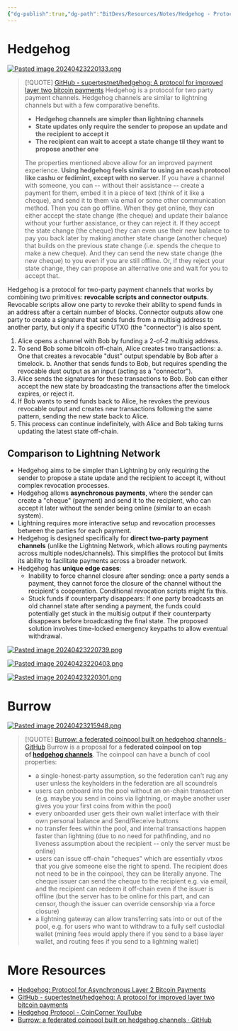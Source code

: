 ```yaml
---
{"dg-publish":true,"dg-path":"BitDevs/Resources/Notes/Hedgehog - Protocol for Asynchronous Layer 2 Bitcoin Payments.md","permalink":"/bit-devs/resources/notes/hedgehog-protocol-for-asynchronous-layer-2-bitcoin-payments/","title":"Hedgehog - Protocol for Asynchronous Layer 2 Bitcoin Payments","tags":["bitdevs","bitcoin","socratic-33","scaling"],"noteIcon":"3","created":"2024-04-23T21:56:11.623-10:00","updated":"2024-04-28T20:40:27.723-10:00"}
---
```


# Hedgehog

[![Pasted image 20240423220133.png](/img/user/para/artifacts/Pasted%20image%2020240423220133.png)](https://x.com/callebtc/status/1772650750465691703)

> [!QUOTE] [GitHub - supertestnet/hedgehog: A protocol for improved layer two bitcoin payments](https://github.com/supertestnet/hedgehog)
> Hedgehog is a protocol for two party payment channels. Hedgehog channels are similar to lightning channels but with a few comparative benefits.
> - **Hedgehog channels are simpler than lightning channels**
> - **State updates only require the sender to propose an update and the recipient to accept it**
> - **The recipient can wait to accept a state change til they want to propose another one**
> 
> The properties mentioned above allow for an improved payment experience. **Using hedgehog feels similar to using an ecash protocol like cashu or fedimint, except with no server.** If you have a channel with someone, you can -- without their assistance -- create a payment for them, embed it in a piece of text (think of it like a cheque), and send it to them via email or some other communication method. Then you can go offline. When they get online, they can either accept the state change (the cheque) and update their balance without your further assistance, or they can reject it. If they accept the state change (the cheque) they can even use their new balance to pay you back later by making another state change (another cheque) that builds on the previous state change (i.e. spends the cheque to make a new cheque). And they can send the new state change (the new cheque) to you even if you are still offline. Or, if they reject your state change, they can propose an alternative one and wait for you to accept that.

Hedgehog is a protocol for two-party payment channels that works by combining two primitives: **revocable scripts and connector outputs**. Revocable scripts allow one party to revoke their ability to spend funds in an address after a certain number of blocks. Connector outputs allow one party to create a signature that sends funds from a multisig address to another party, but only if a specific UTXO (the "connector") is also spent.
1. Alice opens a channel with Bob by funding a 2-of-2 multisig address.
2. To send Bob some bitcoin off-chain, Alice creates two transactions:
   a. One that creates a revocable "dust" output spendable by Bob after a timelock.
   b. Another that sends funds to Bob, but requires spending the revocable dust output as an input (acting as a "connector").
3. Alice sends the signatures for these transactions to Bob. Bob can either accept the new state by broadcasting the transactions after the timelock expires, or reject it.
4. If Bob wants to send funds back to Alice, he revokes the previous revocable output and creates new transactions following the same pattern, sending the new state back to Alice.
5. This process can continue indefinitely, with Alice and Bob taking turns updating the latest state off-chain.

## Comparison to Lightning Network
- Hedgehog aims to be simpler than Lightning by only requiring the sender to propose a state update and the recipient to accept it, without complex revocation processes.
- Hedgehog allows **asynchronous payments**, where the sender can create a "cheque" (payment) and send it to the recipient, who can accept it later without the sender being online (similar to an ecash system).
- Lightning requires more interactive setup and revocation processes between the parties for each payment.
- Hedgehog is designed specifically for **direct two-party payment channels** (unlike the Lightning Network, which allows routing payments across multiple nodes/channels). This simplifies the protocol but limits its ability to facilitate payments across a broader network.
- Hedgehog has **unique edge cases**:
	- Inability to force channel closure after sending: once a party sends a payment, they cannot force the closure of the channel without the recipient's cooperation. Conditional revocation scripts might fix this.
	- Stuck funds if counterparty disappears: If one party broadcasts an old channel state after sending a payment, the funds could potentially get stuck in the multisig output if their counterparty disappears before broadcasting the final state. The proposed solution involves time-locked emergency keypaths to allow eventual withdrawal.

[![Pasted image 20240423220739.png](/img/user/para/artifacts/Pasted%20image%2020240423220739.png)](https://youtu.be/-JeBDVPH1gA?feature=shared)

[![Pasted image 20240423220403.png](/img/user/para/artifacts/Pasted%20image%2020240423220403.png)](https://x.com/super_testnet/status/1773613481633226911)

[![Pasted image 20240423220301.png](/img/user/para/artifacts/Pasted%20image%2020240423220301.png)](https://x.com/super_testnet/status/1772656384972071243)

# Burrow

[![Pasted image 20240423215948.png](/img/user/para/artifacts/Pasted%20image%2020240423215948.png)](https://x.com/renepickhardt/status/1772886817802539311)

> [!QUOTE] [Burrow: a federated coinpool built on hedgehog channels · GitHub](https://gist.github.com/supertestnet/14addffae669058a9bb9df2e2608ff7f)
> Burrow is a proposal for a **federated coinpool on top of [hedgehog channels](https://github.com/supertestnet/hedgehog)**. The coinpool can have a bunch of cool properties:
> - a single-honest-party assumption, so the federation can't rug any user unless the keyholders in the federation are all scoundrels
> - users can onboard into the pool without an on-chain transaction (e.g. maybe you send in coins via lightning, or maybe another user gives you your first coins from within the pool)
> - every onboarded user gets their own wallet interface with their own personal balance and Send/Receive buttons
> - no transfer fees within the pool, and internal transactions happen faster than lightning (due to no need for pathfinding, and no liveness assumption about the recipient -- only the server must be online)
> - users can issue off-chain "cheques" which are essentially vtxos that you give someone else the right to spend. The recipient does not need to be in the coinpool, they can be literally anyone. The cheque issuer can send the cheque to the recipient e.g. via email, and the recipient can redeem it off-chain even if the issuer is offline (but the server has to be online for this part, and can censor, though the issuer can override censorship via a force closure)
> - a lightning gateway can allow transferring sats into or out of the pool, e.g. for users who want to withdraw to a fully self custodial wallet (mining fees would apply there if you send to a base layer wallet, and routing fees if you send to a lightning wallet)

# More Resources
- [Hedgehog: Protocol for Asynchronous Layer 2 Bitcoin Payments](https://www.nobsbitcoin.com/introducing-hedgehog/)
- [GitHub - supertestnet/hedgehog: A protocol for improved layer two bitcoin payments](https://github.com/supertestnet/hedgehog)
- [Hedgehog Protocol - CoinCorner YouTube](https://youtu.be/tB2EAbJtLRU?feature=shared)
- [Burrow: a federated coinpool built on hedgehog channels · GitHub](https://gist.github.com/supertestnet/14addffae669058a9bb9df2e2608ff7f)